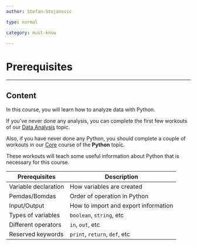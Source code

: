 ```yaml
---
author: Stefan-Stojanovic

type: normal

category: must-know

---
```


# Prerequisites

---
## Content

In this course, you will learn how to analyze data with Python.

If you've never done any analysis, you can complete the first few workouts of our [Data Analysis](https://app.enkipro.com/skill/data-analysis) topic.

Also, if you have never done any Python, you should complete a couple of workouts in our [Core](https://app.enkipro.com/course/python-core) course of the **Python** topic.

These workouts will teach some useful information about Python that is necessary for this course.

| Prerequisites        | Description                              |
|----------------------|------------------------------------------|
| Variable declaration | How variables are created                |
| Pemdas/Bomdas        | Order of operation in Python             |
| Input/Output         | How to import and export information     |
| Types of variables   | `boolean`, `string`, etc                 |
| Different operators  | `in`, `out`, etc                         |
| Reserved keywords    | `print`, `return`, `def`, etc            |
